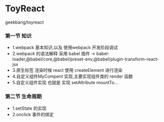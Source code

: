 # ToyReact
geekbang/toyreact
### 第一节 知识
- 1.webpack 基本知识,以及 使用webpack 开发阶段调试
- 2.webpack 的语法解释 采用 babel 插件 -> babel-loader,@babel/core,@babel/preset-env,@babel/plugin-transform-react-jsx
- 3.原生标签 渲染时候 react 使用 createElement 进行渲染
- 4.自定义组件MyCompent 实现,主要实现组件类的 render 函数
- 5.自定义组件实现 也就是 实现 setAttribute mountTo...
### 第二节 生命周期
- 1.setState 的实现
- 2.onclick 事件的绑定